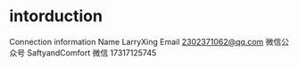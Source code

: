 # intorduction
Connection information
Name LarryXing
Email 2302371062@qq.com
微信公众号 SaftyandComfort
微信 17317125745
